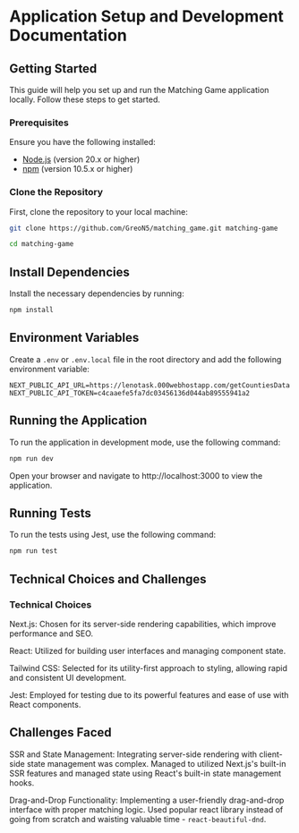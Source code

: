 # Application Setup and Development Documentation

## Getting Started

This guide will help you set up and run the Matching Game application locally. Follow these steps to get started.

### Prerequisites

Ensure you have the following installed:

- [Node.js](https://nodejs.org/en/) (version 20.x or higher)
- [npm](https://www.npmjs.com/get-npm) (version 10.5.x or higher)

### Clone the Repository

First, clone the repository to your local machine:

```bash
git clone https://github.com/GreoN5/matching_game.git matching-game
```
```bash
cd matching-game
```

## Install Dependencies
Install the necessary dependencies by running:
```bash
npm install
```

## Environment Variables
Create a `.env` or `.env.local` file in the root directory and add the following environment variable:
```env
NEXT_PUBLIC_API_URL=https://lenotask.000webhostapp.com/getCountiesData
NEXT_PUBLIC_API_TOKEN=c4caaefe5fa7dc03456136d044ab89555941a2
```

## Running the Application
To run the application in development mode, use the following command:
```bash
npm run dev
```
Open your browser and navigate to http://localhost:3000 to view the application.

## Running Tests
To run the tests using Jest, use the following command:
```bash
npm run test
```

## Technical Choices and Challenges
### Technical Choices
Next.js: Chosen for its server-side rendering capabilities, which improve performance and SEO.

React: Utilized for building user interfaces and managing component state.

Tailwind CSS: Selected for its utility-first approach to styling, allowing rapid and consistent UI development.

Jest: Employed for testing due to its powerful features and ease of use with React components.


## Challenges Faced
SSR and State Management: Integrating server-side rendering with client-side state management was complex. 
Managed to utilized Next.js's built-in SSR features and managed state using React's built-in state management hooks.

Drag-and-Drop Functionality: Implementing a user-friendly drag-and-drop interface with proper matching logic.
Used popular react library instead of going from scratch and waisting valuable time - `react-beautiful-dnd`.

